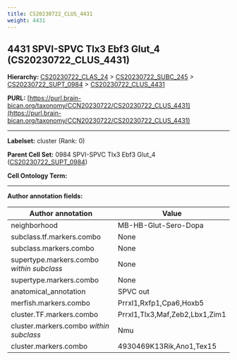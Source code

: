 ```yaml
---
title: CS20230722_CLUS_4431
weight: 4431
---
```

## 4431 SPVI-SPVC Tlx3 Ebf3 Glut_4 (CS20230722_CLUS_4431)
<b>Hierarchy: </b>
[CS20230722_CLAS_24](../CS20230722_CLAS_24) >
[CS20230722_SUBC_245](../CS20230722_SUBC_245) >
[CS20230722_SUPT_0984](../CS20230722_SUPT_0984) >
[CS20230722_CLUS_4431](../CS20230722_CLUS_4431)

**PURL:** [https://purl.brain-bican.org/taxonomy/CCN20230722/CS20230722_CLUS_4431](https://purl.brain-bican.org/taxonomy/CCN20230722/CS20230722_CLUS_4431)

---


**Labelset:** cluster (Rank: 0)

**Parent Cell Set:** 0984 SPVI-SPVC Tlx3 Ebf3 Glut_4 ([CS20230722_SUPT_0984](../CS20230722_SUPT_0984))



**Cell Ontology Term:** 

[MARKER GENES.]: #


---

[TRANSFERRED ANNOTATIONS.]: #


[AUTHOR ANNOTATION FIELDS.]: #


**Author annotation fields:**

| Author annotation | Value |
|-------------------|-------|
|neighborhood|MB-HB-Glut-Sero-Dopa|
|subclass.tf.markers.combo|None|
|subclass.markers.combo|None|
|supertype.markers.combo _within subclass_|None|
|supertype.markers.combo|None|
|anatomical_annotation|SPVC out|
|merfish.markers.combo|Prrxl1,Rxfp1,Cpa6,Hoxb5|
|cluster.TF.markers.combo|Prrxl1,Tlx3,Maf,Zeb2,Lbx1,Zim1|
|cluster.markers.combo _within subclass_|Nmu|
|cluster.markers.combo|4930469K13Rik,Ano1,Tex15|
